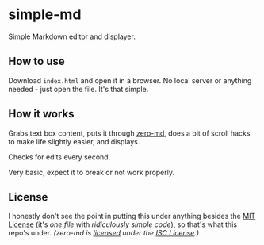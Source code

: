 # simple-md
Simple Markdown editor and displayer.

## How to use
Download `index.html` and open it in a browser. No local server or anything needed - just open the file. It's that simple.

## How it works
Grabs text box content, puts it through [zero-md](https://zerodevx.github.io/zero-md), does a bit of scroll hacks to make life slightly easier, and displays.

Checks for edits every second.

Very basic, expect it to break or not work properly.

## License
I honestly don't see the point in putting this under anything besides the [MIT License](https://choosealicense.com/licenses/mit/) 
(it's *one file* with *ridiculously simple code*), so that's what this repo's under.
*(zero-md is [licensed](https://github.com/zerodevx/zero-md?tab=ISC-1-ov-file#readme) under the [ISC License](https://choosealicense.com/licenses/isc/).)*
